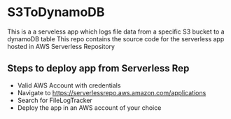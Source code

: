 # S3ToDynamoDB

This is a a serveless app which logs file data from a specific S3 bucket to a dynamoDB table
This repo contains the source code for the serverless app hosted in AWS Serverless Repository

## Steps to deploy app from Serverless Rep

* Valid AWS Account with credentials
* Navigate to https://serverlessrepo.aws.amazon.com/applications
* Search for FileLogTracker
* Deploy the app in an AWS account of your choice